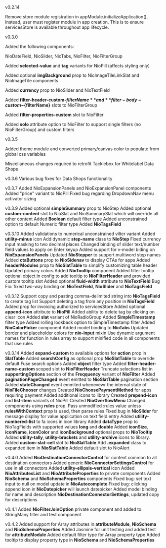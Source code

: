 v0.2.14

Remove store module registration in appModule.initializeApplication(). Instead, user must register module in app creation. This is to ensure servicesStore is available throughout app lifecycle.

v0.3.0

Added the following components:

NioDateField,
NioSlider,
NioTabs,
NioFilter,
NioFilterGroup

Added **selected-value** and **tag** variants for NioPill (affects styling only)

Added optional **imgBackground** prop to NioImageTileLinkSlat and NioImageTile components

Added **currency** prop to NioSlider and NioTextField

Added **filter-header-custom-${filterName}** and **filter-body-custom-${filterName}** slots to NioFilterGroup

Added **filter-properties-custom** slot to NioFilter

Added **solo** attribute option to NioFilter to support single filters (no NioFilterGroup) and custom filters

v0.3.5

Added theme module and converted primary/canvas color to populate from global css variables

Miscellaneous changes required to retrofit Tacklebox for Whitelabel Data Shops

v0.3.6
Various bug fixes for Data Shops functionality

v0.3.7
Added NioExpansionPanels and NioExpansionPanel components
Added "price" variant to NioPill
Fixed bug regarding DropdownNav menu activator sizing

v0.3.9
Added optional **simpleSummary** prop to NioStep
Added optional **custom-content** slot to NioSlat and NioSummarySlat which will override all other content
Added **Boolean** default filter type
Added unconstrained option to default Numeric filter type
Added **NioTagsField** 

v0.3.10
Added validations to numerical unconstrained vilter variant
Added **utility-minus** icon
Add dynamic **step-name** class to **NioStep**
Fixed currency input masking to two decimal places
Changed binding of slider text/number field values to apply on Enter keyup
Added support for v-model biding on **NioExpansionPanels**
Updated **NioStepper** to support multiword step names
Added **ctaButtons** prop to **NioSidenav** to display CTAs for apps
Added **headerModules** prop to **NioSlatTable** to simplify customizing table header
Updated primary colors
Added **NioTooltip** component
Added filter tooltip optional object in config to add tooltip to **NioFilterHeader** and provided custom tooltip slot
Added optional **fluid-width** attribute to **NioTextField**
Bug Fix: fixed two-way binding on **NioTextField**, **NioSlider** and **NioTagsField**

v0.3.12
Support copy and pasting comma-delimited string into **NioTagsField** to create tag list
Support deleting a tag from any position in **NioTagsField**
Added prop for invoicing authorized to servicesStore
Added optional **append-icon** attribute to **NioPill**
Added ability to delete tag by clicking on clear icon
Added **slat** variant of NioRadioGroup
Added **SimpleTimestamp** filter type
Added rolling lookback option to SimpleTimestamp filter
Added **NioColorPicker** component
Added model binding to **NioTabs**
Updated border and placeholder colors for **nio-input** mixin
Use dynamic argument names for function in rules array to support minified code in all components that use rules

v0.3.14
Added **expand-custom** to available options for **action** prop in **SlatTable**
Added **searchConfig** as optional prop **NioSlatTable** to override default Fuse search options
Added **object** filter type
Added **filter-header-name-custom** scoped slot to **NioFilterHeader**
Truncate selections list in **supportingOptions** section of the **Freqquency** variant of **NioFilter**
Added **paginationPageChanged** event emitted to **NioSlatTable** pagination section
Added **stateChanged** event emmited whenevewr the internal state of **NioFileChooser** changes
Created **NioChoosePaymentMethod** for apps requiring payment
Added additional icons to library
Created **prepend-icon** and **list-item** variants of NioPill
Created **NioOverflowMenu**
Changed components using **rules** prop. Pass unmodified :rules value unless **rulesWithContext** prop is used, then parse rules
Fixed bug in **NioSlider** for message display for value application on text field entry
Added **utility-numbered-list** to fa icons in icon library
Added **dataType** prop to NioTagFields with supported values **long** and **double**
Added **iconSize**, **iconName**, **iconColor** and **iconBackground** optional props to **NioTooltip**
Added **utility-tally**, **utility-brackets** and **utility-archive** icons to library.
Added **custom-slat-cell** slot to **NioSlatTable**
Add **.expanded** class to expanded item in **NioSlatTable**
Added default slot to NioAlert

v0.4.0
Added **NioDestinationConnectorControl** for content common to all destination connectors
Added generic **NioConnectorSettingsControl** for use in all connectors
Added **utility-ellipsis-vertical** icon
Added **NioAttributesList** and **NioAttributeProperties** to private components
Added **NioSchema** and **NioSchemaProperties** components
Fixed bug: set text input to null on model update in **NioAutocomplete**
Fixed bug: clicking append icon in **NioDatepicker** will launch datepicker
Added model binding for name and description **NioDestinationConnectorSettings**, updated copy for descriptions

v0.4.1
Added **NioFilterJoinOption** private component and added to StringMany filter and test component

v0.4.2
Added support for Array attributes in **attributeModule**, **NioSchema** and **NioSchemaProperties**
Added Jasmine for unit testing and added test for **attributeModule**
Added default filter type for Array property type
Added tooltip to display property type in **NioSchema** and **NioSchemaProperties**